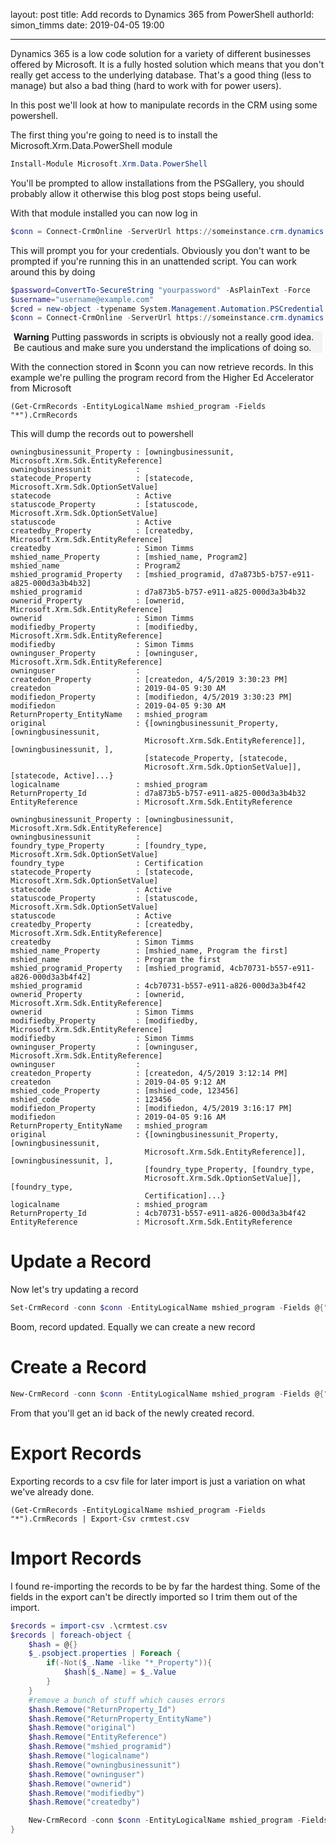 layout: post
title: Add records to Dynamics 365 from PowerShell
authorId: simon_timms
date: 2019-04-05 19:00

---

Dynamics 365 is a low code solution for a variety of different businesses offered by Microsoft. It is a fully hosted solution which means that you don't really get access to the underlying database. That's a good thing (less to manage) but also a bad thing (hard to work with for power users).

In this post we'll look at how to manipulate records in the CRM using some powershell. 

<!-- more-->

The first thing you're going to need is to install the  Microsoft.Xrm.Data.PowerShell module

```powershell
Install-Module Microsoft.Xrm.Data.PowerShell
```

You'll be prompted to allow installations from the PSGallery, you should probably allow it otherwise this blog post stops being useful. 

With that module installed you can now log in

```powershell
$conn = Connect-CrmOnline -ServerUrl https://someinstance.crm.dynamics.com
```
This will prompt you for your credentials. Obviously you don't want to be prompted if you're running this in an unattended script. You can work around this by doing 

```powershell
$password=ConvertTo-SecureString "yourpassword" -AsPlainText -Force
$username="username@example.com"
$cred = new-object -typename System.Management.Automation.PSCredential ` -argumentlist $username, $password
$conn = Connect-CrmOnline -ServerUrl https://someinstance.crm.dynamics.com -Credential $cred
```

<div style="margin: 5px; background-color: #f3f3f3">
    <b style="font-weight: 600; color: black">Warning</b>
    Putting passwords in scripts is obviously not a really good idea. Be cautious and make sure you understand the implications of doing so.
</div>

With the connection stored in $conn you can now retrieve records. In this example we're pulling the program record from the Higher Ed Accelerator from Microsoft

```
(Get-CrmRecords -EntityLogicalName mshied_program -Fields "*").CrmRecords
```

This will dump the records out to powershell

```
owningbusinessunit_Property : [owningbusinessunit, Microsoft.Xrm.Sdk.EntityReference]
owningbusinessunit          :
statecode_Property          : [statecode, Microsoft.Xrm.Sdk.OptionSetValue]
statecode                   : Active
statuscode_Property         : [statuscode, Microsoft.Xrm.Sdk.OptionSetValue]
statuscode                  : Active
createdby_Property          : [createdby, Microsoft.Xrm.Sdk.EntityReference]
createdby                   : Simon Timms
mshied_name_Property        : [mshied_name, Program2]
mshied_name                 : Program2
mshied_programid_Property   : [mshied_programid, d7a873b5-b757-e911-a825-000d3a3b4b32]
mshied_programid            : d7a873b5-b757-e911-a825-000d3a3b4b32
ownerid_Property            : [ownerid, Microsoft.Xrm.Sdk.EntityReference]
ownerid                     : Simon Timms
modifiedby_Property         : [modifiedby, Microsoft.Xrm.Sdk.EntityReference]
modifiedby                  : Simon Timms
owninguser_Property         : [owninguser, Microsoft.Xrm.Sdk.EntityReference]
owninguser                  :
createdon_Property          : [createdon, 4/5/2019 3:30:23 PM]
createdon                   : 2019-04-05 9:30 AM
modifiedon_Property         : [modifiedon, 4/5/2019 3:30:23 PM]
modifiedon                  : 2019-04-05 9:30 AM
ReturnProperty_EntityName   : mshied_program
original                    : {[owningbusinessunit_Property, [owningbusinessunit,
                              Microsoft.Xrm.Sdk.EntityReference]], [owningbusinessunit, ],
                              [statecode_Property, [statecode,
                              Microsoft.Xrm.Sdk.OptionSetValue]], [statecode, Active]...}
logicalname                 : mshied_program
ReturnProperty_Id           : d7a873b5-b757-e911-a825-000d3a3b4b32
EntityReference             : Microsoft.Xrm.Sdk.EntityReference

owningbusinessunit_Property : [owningbusinessunit, Microsoft.Xrm.Sdk.EntityReference]
owningbusinessunit          :
foundry_type_Property       : [foundry_type, Microsoft.Xrm.Sdk.OptionSetValue]
foundry_type                : Certification
statecode_Property          : [statecode, Microsoft.Xrm.Sdk.OptionSetValue]
statecode                   : Active
statuscode_Property         : [statuscode, Microsoft.Xrm.Sdk.OptionSetValue]
statuscode                  : Active
createdby_Property          : [createdby, Microsoft.Xrm.Sdk.EntityReference]
createdby                   : Simon Timms
mshied_name_Property        : [mshied_name, Program the first]
mshied_name                 : Program the first
mshied_programid_Property   : [mshied_programid, 4cb70731-b557-e911-a826-000d3a3b4f42]
mshied_programid            : 4cb70731-b557-e911-a826-000d3a3b4f42
ownerid_Property            : [ownerid, Microsoft.Xrm.Sdk.EntityReference]
ownerid                     : Simon Timms
modifiedby_Property         : [modifiedby, Microsoft.Xrm.Sdk.EntityReference]
modifiedby                  : Simon Timms
owninguser_Property         : [owninguser, Microsoft.Xrm.Sdk.EntityReference]
owninguser                  :
createdon_Property          : [createdon, 4/5/2019 3:12:14 PM]
createdon                   : 2019-04-05 9:12 AM
mshied_code_Property        : [mshied_code, 123456]
mshied_code                 : 123456
modifiedon_Property         : [modifiedon, 4/5/2019 3:16:17 PM]
modifiedon                  : 2019-04-05 9:16 AM
ReturnProperty_EntityName   : mshied_program
original                    : {[owningbusinessunit_Property, [owningbusinessunit,
                              Microsoft.Xrm.Sdk.EntityReference]], [owningbusinessunit, ],
                              [foundry_type_Property, [foundry_type,
                              Microsoft.Xrm.Sdk.OptionSetValue]], [foundry_type,
                              Certification]...}
logicalname                 : mshied_program
ReturnProperty_Id           : 4cb70731-b557-e911-a826-000d3a3b4f42
EntityReference             : Microsoft.Xrm.Sdk.EntityReference
```
# Update a Record

Now let's try updating a record

```powershell
Set-CrmRecord -conn $conn -EntityLogicalName mshied_program -Fields @{"mshied_name"="Doctor of Dinosaurs(awesome)"} -Id 4cb70731-b557-e911-a826-000d3a3b4f42

```

Boom, record updated. Equally we can create a new record 

# Create a Record

```powershell
New-CrmRecord -conn $conn -EntityLogicalName mshied_program -Fields @{"mshied_name"="Professor of Puddles(jumping)"} 
```

From that you'll get an id back of the newly created record. 

# Export Records

Exporting records to a csv file for later import is just a variation on what we've already done. 

```
(Get-CrmRecords -EntityLogicalName mshied_program -Fields "*").CrmRecords | Export-Csv crmtest.csv
```


# Import Records

I found re-importing the records to be by far the hardest thing. Some of the fields in the export can't be directly imported so I trim them out of the import.

```powershell
$records = import-csv .\crmtest.csv
$records | foreach-object {
    $hash = @{}
    $_.psobject.properties | Foreach { 
        if(-Not($_.Name -like "*_Property")){
            $hash[$_.Name] = $_.Value 
        }
    }
    #remove a bunch of stuff which causes errors
    $hash.Remove("ReturnProperty_Id")
    $hash.Remove("ReturnProperty_EntityName")
    $hash.Remove("original")
    $hash.Remove("EntityReference")
    $hash.Remove("mshied_programid")
    $hash.Remove("logicalname")
    $hash.Remove("owningbusinessunit")
    $hash.Remove("owninguser")
    $hash.Remove("ownerid")
    $hash.Remove("modifiedby")
    $hash.Remove("createdby")

    New-CrmRecord -conn $conn -EntityLogicalName mshied_program -Fields $hash
}

```